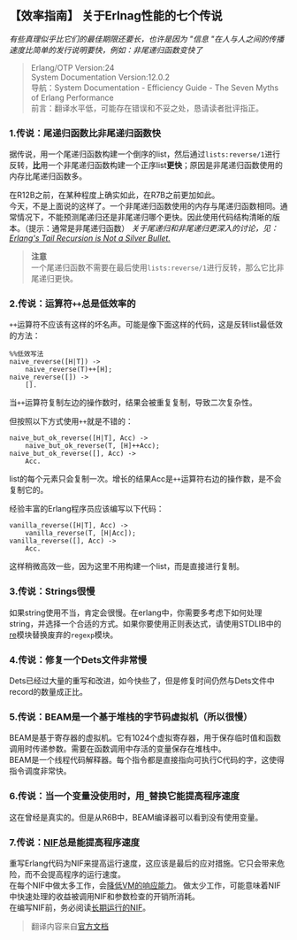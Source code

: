 ## 【效率指南】 关于Erlnag性能的七个传说 ##
*有些真理似乎比它们的最佳期限还要长，也许是因为 "信息 "在人与人之间的传播速度比简单的发行说明要快，例如：非尾递归函数变快了*


> Erlang/OTP Version:24  
> System Documentation Version:12.0.2  
> 导航：System Documentation - Efficiency Guide - The Seven Myths of Erlang Performance  
> 前言：翻译水平低，可能存在错误和不妥之处，恳请读者批评指正。

### 1.传说：尾递归函数比非尾递归函数快 ###
据传说，用一个尾递归函数构建一个倒序的list，然后通过`lists:reverse/1`进行反转，**比**用一个非尾递归函数构建一个正序list**更快**；原因是非尾递归函数使用的内存比尾递归函数多。

在R12B之前，在某种程度上确实如此，在R7B之前更加如此。	
今天，不是上面说的这样了。一个非尾递归函数使用的内存与尾递归函数相同。通常情况下，不能预测尾递归还是非尾递归哪个更快。因此使用代码结构清晰的版本。（提示：通常是非尾递归函数）
*关于尾递归和非尾递归更深入的讨论，见：[Erlang's Tail Recursion is Not a Silver Bullet.](http://ferd.ca/erlang-s-tail-recursion-is-not-a-silver-bullet.html)*



> **注意**  
> 一个尾递归函数不需要在最后使用`lists:reverse/1`进行反转，那么它比非尾递归更快。

### 2.传说：运算符`++`总是低效率的 ###
`++`运算符不应该有这样的坏名声。可能是像下面这样的代码，这是反转list最低效的方法：

    %%低效写法
	naive_reverse([H|T]) ->
	    naive_reverse(T)++[H];
	naive_reverse([]) ->
	    [].
当`++`运算符复制左边的操作数时，结果会被重复复制，导致二次复杂性。

但按照以下方式使用`++`就是不错的：

    naive_but_ok_reverse([H|T], Acc) ->
    	naive_but_ok_reverse(T, [H]++Acc);
	naive_but_ok_reverse([], Acc) ->
    	Acc.
list的每个元素只会复制一次。增长的结果Acc是`++`运算符右边的操作数，是不会复制它的。

经验丰富的Erlang程序员应该编写以下代码：

    vanilla_reverse([H|T], Acc) ->
    	vanilla_reverse(T, [H|Acc]);
	vanilla_reverse([], Acc) ->
    	Acc.
这样稍微高效一些，因为这里不用构建一个list，而是直接进行复制。
### 3.传说：Strings很慢 ###
如果string使用不当，肯定会很慢。在erlang中，你需要多考虑下如何处理string，并选择一个合适的方式。如果你要使用正则表达式，请使用STDLIB中的[re](http://erlang.org/doc/man/re.html)模块替换废弃的`regexp`模块。

### 4.传说：修复一个Dets文件非常慢 ###
Dets已经过大量的重写和改进，如今快些了，但是修复时间仍然与Dets文件中record的数量成正比。

### 5.传说：BEAM是一个基于堆栈的字节码虚拟机（所以很慢） ###
BEAM是基于寄存器的虚拟机。它有1024个虚拟寄存器，用于保存临时值和函数调用时传递参数。需要在函数调用中存活的变量保存在堆栈中。  
BEAM是一个线程代码解释器。每个指令都是直接指向可执行C代码的字，这使得指令调度非常快。
### 6.传说：当一个变量没使用时，用`_`替换它能提高程序速度 ###
这在曾经是真实的。但是从R6B中，BEAM编译器可以看到没有使用变量。
### 7.传说：[NIF](http://erlang.org/doc/tutorial/nif.html)总是能提高程序速度 ###
重写Erlang代码为NIF来提高运行速度，这应该是最后的应对措施。它只会带来危险，而不会提高程序的运行速度。   
在每个NIF中做太多工作，会[降低VM的响应能力](http://erlang.org/doc/man/erl_nif.html#WARNING)。
做太少工作，可能意味着NIF中快速处理的收益被调用NIF和参数检查的开销所消耗。  
在编写NIF前，务必阅读[长期运行的NIF](http://erlang.org/doc/man/erl_nif.html#lengthy_work)。

> 翻译内容来自[官方文档](http://erlang.org/doc/efficiency_guide/myths.html)